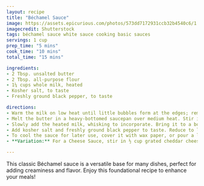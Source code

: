 ```yaml
---
layout: recipe
title: "Béchamel Sauce"
image: https://assets.epicurious.com/photos/573dd7172931ccb32b4540c6/1:1/w_2560%2Cc_limit/shutterstock_255028507.jpg
imagecredit: Shutterstock
tags: béchamel sauce white sauce cooking basic sauces
servings: 1 cup
prep_time: "5 mins"
cook_time: "10 mins"
total_time: "15 mins"

ingredients:
- 2 Tbsp. unsalted butter
- 2 Tbsp. all-purpose flour
- 1¼ cups whole milk, heated
- Kosher salt, to taste
- Freshly ground black pepper, to taste

directions:
- Warm the milk on low heat until little bubbles form at the edges; remove from heat.
- Melt the butter in a heavy-bottomed saucepan over medium heat. Stir in the flour and cook, stirring constantly, until the paste cooks and bubbles a bit, about 2 minutes, without letting it brown.
- Slowly add the heated milk, whisking to incorporate. Bring it to a boil, stirring constantly, as the sauce thickens.
- Add kosher salt and freshly ground black pepper to taste. Reduce to low heat, and cook, stirring, for another 2–3 minutes. Remove from the heat.
- To cool the sauce for later use, cover it with wax paper, or pour a layer of milk over it to prevent a skin from forming. Refrigerate for up to 3 days.
- **Variation:** For a Cheese Sauce, stir in ½ cup grated cheddar cheese during the last 2 minutes of cooking, along with a pinch of cayenne pepper.

---
```

This classic Béchamel sauce is a versatile base for many dishes, perfect for adding creaminess and flavor. Enjoy this foundational recipe to enhance your meals!
